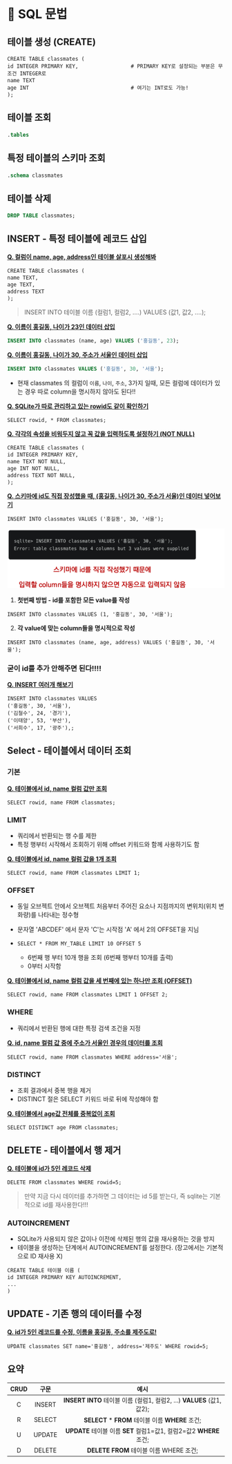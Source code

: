 # 🌱 SQL 문법

## 테이블 생성 (CREATE)

```sqlite
CREATE TABLE classmates (
id INTEGER PRIMARY KEY,    				# PRIMARY KEY로 설정되는 부분은 무조건 INTEGER로
name TEXT
age INT									# 여기는 INT로도 가능!
);
```

## 테이블 조회

```sql
.tables
```

## 특정 테이블의 스키마 조회

```sql
.schema classmates
```

## 테이블 삭제

```sql
DROP TABLE classmates;
```

## INSERT - 특정 테이블에 레코드 삽입

**<u>Q. 컬럼이 name, age, address인 테이블 살포시 생성해봐</u>**

```sqlite
CREATE TABLE classmates (
name TEXT,
age TEXT,
address TEXT
);
```

> INSERT INTO 테이블 이름 (컬럼1, 컬럼2, ....) VALUES (값1, 값2, ....);

**<u>Q. 이름이 홍길동, 나이가 23인 데이터 삽입</u>**

```SQL
INSERT INTO classmates (name, age) VALUES ('홍길동', 23);
```

**<u>Q. 이름이 홍길동, 나이가 30, 주소가 서울인 데이터 삽입</u>**

```sql
INSERT INTO classmates VALUES ('홍길동', 30, '서울');
```

- 현재 classmates 의 컬럼이 `이름`, `나이`, `주소`, 3가지 일때, 모든 컬럼에 데이터가 있는 경우 따로 column을 명시하지 않아도 된다!!

**<u>Q. SQLite가 따로 관리하고 있는 rowid도 같이 확인하기</u>**

```SQLITE
SELECT rowid, * FROM classmates;
```

<u>**Q. 각각의 속성을 비워두지 않고 꼭 값을 입력하도록 설정하기 (NOT NULL)**</u>

```SQLITE
CREATE TABLE classmates (
id INTEGER PRIMARY KEY,    				
name TEXT NOT NULL,
age INT NOT NULL,
address TEXT NOT NULL,
);
```

<u>**Q. 스키마에 id도 직접 장성했을 때, (홍길동, 나이가 30, 주소가 서울)인 데이터 넣어보기**</u>

```sqlite
INSERT INTO classmates VALUES ('홍길동', 30, '서울');
```

![image-20220315211638139](sql%20%EB%AC%B8%EB%B2%95.assets/image-20220315211638139.png)

1. **첫번째 방법 - id를 포함한 모든 value를 작성**

```sqlite
INSERT INTO classmates VALUES (1, '홍길동', 30, '서울');
```

2. **각 value에 맞는 column들을 명시적으로 작성**

```sqlite
INSERT INTO classmates (name, age, address) VALUES ('홍길동', 30, '서울');
```

### 굳이 id를 추가 안해주면 된다!!!!

**<u>Q. INSERT 여러개 해보기</u>**

```sqlite
INSERT INTO classmates VALUES 
('홍길동', 30, '서울'),
('김철수', 24, '경기'),
('이태양', 53, '부산'),
('서희수', 17, '광주'),;
```

## Select - 테이블에서 데이터 조회

### **기본**

**<u>Q. 테이블에서 id, name 컬럼 값만 조회</u>**

```sqlite
SELECT rowid, name FROM classmates;
```

### **LIMIT**

- 쿼리에서 반환되는 행 수를 제한
- 특정 행부터 시작해서 조회하기 위해 offset 키워드와 함께 사용하기도 함

**<u>Q. 테이블에서 id, name 컬럼 값을 1개 조회</u>**

```sqlite
SELECT rowid, name FROM classmates LIMIT 1;
```

### **OFFSET**

- 동일 오브젝트 안에서 오브젝트 처음부터 주어진 요소나 지점까지의 변위치(위치 변화량)를 나타내는 정수형

- 문자열 'ABCDEF' 에서 문자 'C'는 시작점 'A' 에서 2의 OFFSET을 지님

- ```SQLITE
  SELECT * FROM MY_TABLE LIMIT 10 OFFSET 5
  ```

  - 6번째 행 부터 10개 행을 조회 (6번째 행부터 10개를 출력)
  - 0부터 시작함

<u>**Q. 테이블에서 id, name 컬럼 값을 세 번째에 있는 하나만 조회 (OFFSET)**</u>

```sqlite
SELECT rowid, name FROM classmates LIMIT 1 OFFSET 2;
```

### **WHERE**

- 쿼리에서 반환된 행에 대한 특정 검색 조건을 지정

**<u>Q. id, name 컬럼 값 중에 주소가 서울인 경우의 데이터를 조회</u>**

```sqlite
SELECT rowid, name FROM classmates WHERE address='서울';
```

### **DISTINCT**

- 조회 결과에서 중복 행을 제거
- DISTINCT 절은 SELECT 키워드 바로 뒤에 작성해야 함

**<u>Q. 테이블에서 age값 전체를 중복없이 조회</u>**

```sqlite
SELECT DISTINCT age FROM classmates;
```



## DELETE - 테이블에서 행 제거

**<u>Q. 테이블에 id가 5인 레코드 삭제</u>**

```sqlite
DELETE FROM classmates WHERE rowid=5;
```

> 만약 지금 다시 데이터를 추가하면 그 데이터는 id 5를 받는다, 즉 sqlite는 기본적으로 id를 재사용한다!!!

### AUTOINCREMENT

- SQLite가 사용되지 않은 값이나 이전에 삭제된 행의 값을 재사용하는 것을 방지
- 테이블을 생성하는 단계에서 AUTOINCREMENT를 설정한다. (장고에서는 기본적으로 ID 재사용 X)

```SQLITE
CREATE TABLE 테이블 이름 (
id INTEGER PRIMARY KEY AUTOINCREMENT,
...
)
```



## UPDATE - 기존 행의 데이터를 수정

<u>**Q. id가 5인 레코드를 수정, 이름을 홍길동, 주소를 제주도로!**</u>

```sqlite
UPDATE classmates SET name='홍길동', address='제주도' WHERE rowid=5;
```

## 요약

| CRUD |  구문  |                             예시                             |
| :--: | :----: | :----------------------------------------------------------: |
|  C   | INSERT | **INSERT INTO** 테이블 이름 (컬럼1, 컬럼2, ...) **VALUES** (값1, 값2); |
|  R   | SELECT |      **SELECT** * **FROM** 테이블 이름 **WHERE** 조건;       |
|  U   | UPDATE | **UPDATE** 테이블 이름 **SET** 컬럼1=값1, 컬럼2=값2 **WHERE** 조건; |
|  D   | DELETE |           **DELETE FROM** 테이블 이름 WHERE 조건;            |


